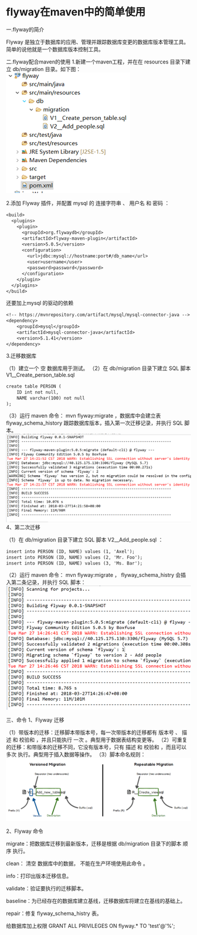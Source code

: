 # flyway在maven中的简单使用 #

一.flyway的简介
  
  Flyway 是独立于数据库的应用、管理并跟踪数据库变更的数据库版本管理工具。
简单的说他就是一个数据库版本控制工具。

二.flyway配合maven的使用
1.新建一个maven工程，并在在 resources 目录下建立 db/migration 目录。如下图：
![](pic/flyway-maven/1.PNG)

2.添加 Flyway 插件，并配置 mysql 的 连接字符串 、 用户名 和 密码 ：
```
<build>
  <plugins>
    <plugin>
      <groupId>org.flywaydb</groupId>
      <artifactId>flyway-maven-plugin</artifactId>
      <version>5.0.5</version>
      <configuration>
        <url>jdbc:mysql://hostname:port#/db_name</url>
        <user>username</user>
        <password>password</password>
      </configuration>
    </plugin>
  </plugins>
</build>
```
还要加上mysql 的驱动的依赖
```
<!-- https://mvnrepository.com/artifact/mysql/mysql-connector-java -->
<dependency>
    <groupId>mysql</groupId>
    <artifactId>mysql-connector-java</artifactId>
    <version>5.1.41</version>
</dependency>
```
3.迁移数据库

（1）建立一个 空 数据库用于测试。
（2）在 db/migration 目录下建立 SQL 脚本 V1__Create_person_table.sql 
```
create table PERSON (
    ID int not null,
    NAME varchar(100) not null
);
```
（3）运行 maven 命令： mvn flyway:migrate ，数据库中会建立表 flyway_schema_history 跟踪数据库版本，插入第一次迁移记录，并执行 SQL 脚本。
![](pic/flyway-maven/2.PNG)
4、第二次迁移

（1）在 db/migration 目录下建立 SQL 脚本 V2__Add_people.sql ：
```
insert into PERSON (ID, NAME) values (1, 'Axel');
insert into PERSON (ID, NAME) values (2, 'Mr. Foo');
insert into PERSON (ID, NAME) values (3, 'Ms. Bar');
```
（2）运行 maven 命令： mvn flyway:migrate ， flyway_schema_histry 会插入第二条记录，并执行 SQL 脚本：
![](pic/flyway-maven/3.PNG)

三、命令
1、Flyway 迁移

（1）带版本的迁移：迁移脚本带版本号，每一次带版本的迁移都有 版本号 、 描述 和 校验和 ，并且只能执行 一次 。典型用于数据表结构变更等。
（2）可重复的迁移：和带版本的迁移不同，它没有版本号，只有 描述 和 校验和 ，而且可以 多次 执行。典型用于插入数据等操作。
（3）脚本命名规则：
![](pic/flyway-maven/4.PNG)

2、Flyway 命令

migrate：把数据库迁移到最新版本，迁移是根据 db/migration 目录下的脚本 顺序 执行。

clean： 清空 数据库中的数据， 不能在生产环境使用此命令 。

info：打印出版本迁移信息。

validate：验证要执行的迁移脚本。

baseline：为已经存在的数据库建立基线，迁移数据库将建立在基线的基础上。

repair：修复 flyway_schema_histry 表。



给数据库加上权限
 GRANT ALL PRIVILEGES ON flyway.* TO 'test'@'%';